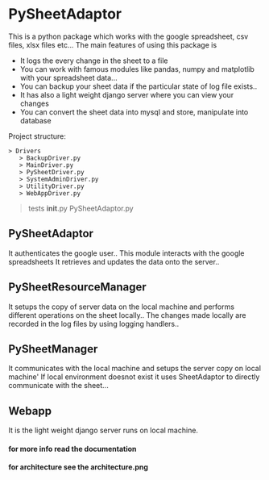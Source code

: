 # PySheetAdaptor

This is a python package which works with the google spreadsheet, csv files, xlsx files etc...
The main features of using this package is
* It logs the every change in the sheet to a file
* You can work with famous modules like pandas, numpy and matplotlib with your spreadsheet data...
* You can backup your sheet data if the particular state of log file exists..
* It has also a light weight django server where you can view your changes
* You can convert the sheet data into mysql and store, manipulate into database

Project structure:


    > Drivers
       > BackupDriver.py
       > MainDriver.py
       > PySheetDriver.py
       > SystemAdminDriver.py
       > UtilityDriver.py
       > WebAppDriver.py
   > tests
   > __init__.py
   > PySheetAdaptor.py
      

## PySheetAdaptor

 It authenticates the google user..
 This module interacts with the google spreadsheets
 It retrieves and updates the data onto the server..
 
 
## PySheetResourceManager
  
  It setups the copy of server data on the local machine and performs different operations on the sheet locally..
  The changes made locally are recorded in the log files by using logging handlers..
 
## PySheetManager
  
  It communicates with the local machine and setups the server copy on local machine'
  If local environment doesnot exist it uses SheetAdaptor to directly communicate with the sheet...
  
## Webapp

  It is the light weight django server runs on local machine.
 
 
#### for more info read the documentation
#### for architecture see the architecture.png





